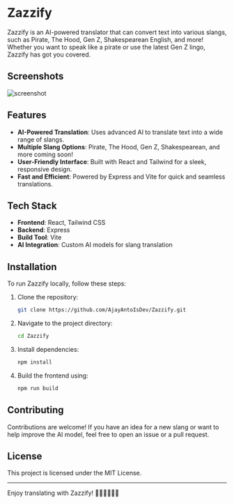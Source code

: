 
# Zazzify

Zazzify is an AI-powered translator that can convert text into various slangs, such as Pirate, The Hood, Gen Z, Shakespearean English, and more! Whether you want to speak like a pirate or use the latest Gen Z lingo, Zazzify has got you covered.

## Screenshots
![screenshot](https://cloud-c9i67h6sz-hack-club-bot.vercel.app/0screenshot_2024-12-15_at_12.41.43___pm.png)
## Features

- **AI-Powered Translation**: Uses advanced AI to translate text into a wide range of slangs.
- **Multiple Slang Options**: Pirate, The Hood, Gen Z, Shakespearean, and more coming soon!
- **User-Friendly Interface**: Built with React and Tailwind for a sleek, responsive design.
- **Fast and Efficient**: Powered by Express and Vite for quick and seamless translations.

## Tech Stack

- **Frontend**: React, Tailwind CSS
- **Backend**: Express
- **Build Tool**: Vite
- **AI Integration**: Custom AI models for slang translation

## Installation

To run Zazzify locally, follow these steps:

1. Clone the repository:
   ```bash
   git clone https://github.com/AjayAntoIsDev/Zazzify.git
   ```

2. Navigate to the project directory:
   ```bash
   cd Zazzify
   ```

3. Install dependencies:
   ```bash
   npm install
   ```

4. Build the frontend using:
   ```bash
   npm run build
   ```

## Contributing

Contributions are welcome! If you have an idea for a new slang or want to help improve the AI model, feel free to open an issue or a pull request.

## License

This project is licensed under the MIT License.

---

Enjoy translating with Zazzify! 🏴‍☠️💯🧑‍🦱👑